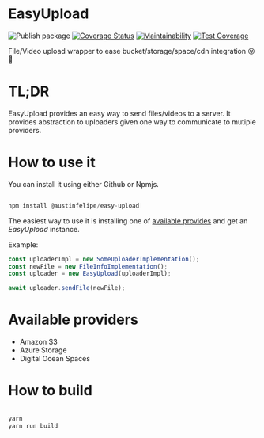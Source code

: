 # EasyUpload

![Publish package](https://github.com/AustinFelipe/easy-upload/workflows/Publish%20package/badge.svg)
[![Coverage Status](https://coveralls.io/repos/github/AustinFelipe/easy-upload/badge.svg?branch=master)](https://coveralls.io/github/AustinFelipe/easy-upload?branch=master)
[![Maintainability](https://api.codeclimate.com/v1/badges/a00cbde78fe60e45ad79/maintainability)](https://codeclimate.com/github/AustinFelipe/easy-upload/maintainability)
[![Test Coverage](https://api.codeclimate.com/v1/badges/a00cbde78fe60e45ad79/test_coverage)](https://codeclimate.com/github/AustinFelipe/easy-upload/test_coverage)

File/Video upload wrapper to ease bucket/storage/space/cdn integration 😛👊

# TL;DR

EasyUpload provides an easy way to send files/videos to a server. It provides abstraction to uploaders given one way to communicate to mutiple providers.

# How to use it

You can install it using either Github or Npmjs.

```javascript

npm install @austinfelipe/easy-upload

```

The easiest way to use it is installing one of [available provides]() and get an _EasyUpload_ instance.

Example:

```javascript
const uploaderImpl = new SomeUploaderImplementation();
const newFile = new FileInfoImplementation();
const uploader = new EasyUpload(uploaderImpl);

await uploader.sendFile(newFile);
```

# Available providers

- Amazon S3
- Azure Storage
- Digital Ocean Spaces

# How to build

```javascript

yarn
yarn run build

```
